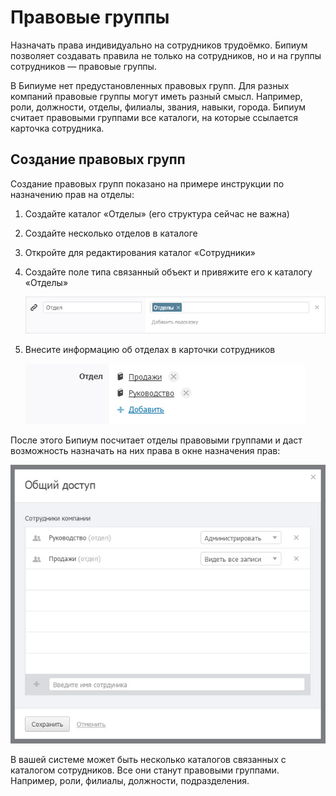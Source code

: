 # Правовые группы

Назначать права индивидуально на сотрудников трудоёмко. Бипиум позволяет создавать правила не только на сотрудников, но и на группы сотрудников — правовые группы.

В Бипиуме нет предустановленных правовых групп. Для разных компаний правовые группы могут иметь разный смысл. Например, роли, должности, отделы, филиалы, звания, навыки, города. Бипиум считает правовыми группами все каталоги, на которые ссылается карточка сотрудника.

## Создание правовых групп

Создание правовых групп показано на примере инструкции по назначению прав на отделы:

1. Создайте каталог «Отделы» (его структура сейчас не важна)
2. Создайте несколько отделов в каталоге
3. Откройте для редактирования каталог «Сотрудники»
4.  Создайте поле типа связанный объект и привяжите его к каталогу «Отделы»

    ![](.gitbook/assets/rigts-groups-create.jpg)
5.  Внесите информацию об отделах в карточки сотрудников

    ![](.gitbook/assets/rigts-groups-set.jpg)

После этого Бипиум посчитает отделы правовыми группами и даст возможность назначать на них права в окне назначения прав:

![](.gitbook/assets/rights-form-section.jpg)

В вашей системе может быть несколько каталогов связанных с каталогом сотрудников. Все они станут правовыми группами. Например, роли, филиалы, должности, подразделения.
